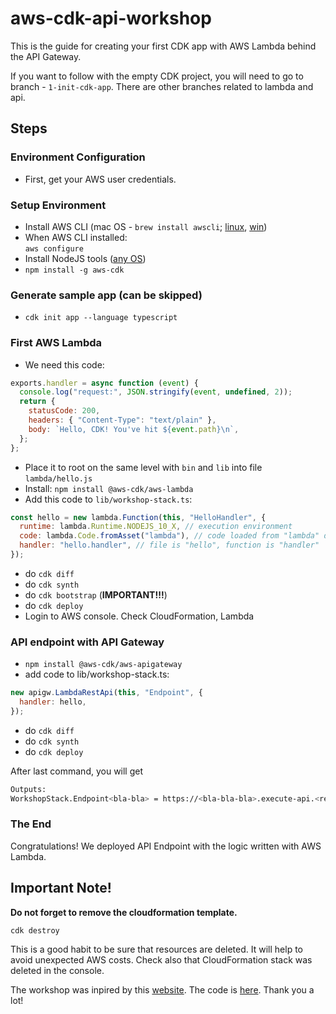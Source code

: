 # aws-cdk-api-workshop

This is the guide for creating your first CDK app with AWS Lambda behind the API Gateway.

If you want to follow with the empty CDK project, you will need to go to branch - `1-init-cdk-app`. There are other branches related to lambda and api.

## Steps

### Environment Configuration

- First, get your AWS user credentials.

### Setup Environment

- Install AWS CLI (mac OS - `brew install awscli`; [linux](https://docs.aws.amazon.com/cli/latest/userguide/install-cliv2-linux.html), [win](https://docs.aws.amazon.com/cli/latest/userguide/install-cliv2-linux.html))
- When AWS CLI installed:  
  `aws configure`
- Install NodeJS tools ([any OS](https://nodejs.org/en/))
- `npm install -g aws-cdk`

### Generate sample app (can be skipped)

- `cdk init app --language typescript`

### First AWS Lambda

- We need this code:

```js
exports.handler = async function (event) {
  console.log("request:", JSON.stringify(event, undefined, 2));
  return {
    statusCode: 200,
    headers: { "Content-Type": "text/plain" },
    body: `Hello, CDK! You've hit ${event.path}\n`,
  };
};
```

- Place it to root on the same level with `bin` and `lib` into file
  `lambda/hello.js`
- Install: `npm install @aws-cdk/aws-lambda`
- Add this code to `lib/workshop-stack.ts`:

```js
const hello = new lambda.Function(this, "HelloHandler", {
  runtime: lambda.Runtime.NODEJS_10_X, // execution environment
  code: lambda.Code.fromAsset("lambda"), // code loaded from "lambda" directory
  handler: "hello.handler", // file is "hello", function is "handler"
});
```

- do `cdk diff`
- do `cdk synth`
- do `cdk bootstrap` (**IMPORTANT!!!**)
- do `cdk deploy`
- Login to AWS console. Check CloudFormation, Lambda

### API endpoint with API Gateway

- `npm install @aws-cdk/aws-apigateway`
- add code to lib/workshop-stack.ts:

```js
new apigw.LambdaRestApi(this, "Endpoint", {
  handler: hello,
});
```

- do `cdk diff`
- do `cdk synth`
- do `cdk deploy`

After last command, you will get

```bash
Outputs:
WorkshopStack.Endpoint<bla-bla> = https://<bla-bla-bla>.execute-api.<region>.amazonaws.com/prod/
```

### The End

Congratulations! We deployed API Endpoint with the logic written with AWS Lambda.

## Important Note!

**Do not forget to remove the cloudformation template.**

`cdk destroy`

This is a good habit to be sure that resources are deleted. It will help to avoid unexpected AWS costs. Check also that CloudFormation stack was deleted in the console.

The workshop was inpired by this [website](https://cdkworkshop.com/15-prerequisites.html). The code is [here](https://github.com/aws-samples/aws-cdk-intro-workshop). Thank you a lot!
